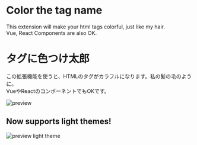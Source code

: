 # Color the tag name
This extension will make your html tags colorful, just like my hair.  
Vue, React Components are also OK.
# タグに色つけ太郎
この拡張機能を使うと、HTMLのタグがカラフルになります。私の髪の毛のように。   
VueやReactのコンポーネントでもOKです。

![preview](https://user-images.githubusercontent.com/48117711/115729084-110c5000-a3c0-11eb-8240-5018013bdc8f.png)

## Now supports light themes!

![preview light theme](https://github.com/jzmstrjp/vscode-color-the-tag-name/raw/HEAD/img/light-theme.png)
